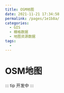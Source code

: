 ```yaml
---
title: OSM地图
date: 2021-11-21 17:34:58
permalink: /pages/1e1b8a/
categories:
  - GIS
  - 栅格数据
  - 地图资源数据
tags:
  - 
---
```

# OSM地图

::: tip
开发中
:::

